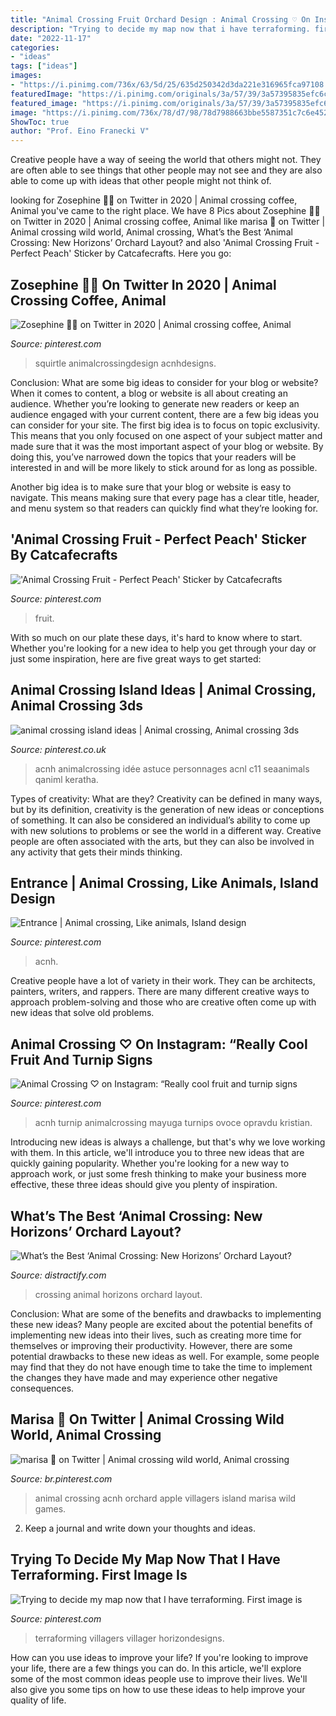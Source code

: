 ```yaml
---
title: "Animal Crossing Fruit Orchard Design : Animal Crossing ♡ On Instagram: “really Cool Fruit And Turnip Signs"
description: "Trying to decide my map now that i have terraforming. first image is"
date: "2022-11-17"
categories:
- "ideas"
tags: ["ideas"]
images:
- "https://i.pinimg.com/736x/63/5d/25/635d250342d3da221e316965fca97108.jpg"
featuredImage: "https://i.pinimg.com/originals/3a/57/39/3a57395835efc6c9e929f042f5b37828.jpg"
featured_image: "https://i.pinimg.com/originals/3a/57/39/3a57395835efc6c9e929f042f5b37828.jpg"
image: "https://i.pinimg.com/736x/78/d7/98/78d7988663bbe5587351c7c6e4521bcc.jpg"
ShowToc: true
author: "Prof. Eino Franecki V"
---
```



Creative people have a way of seeing the world that others might not. They are often able to see things that other people may not see and they are also able to come up with ideas that other people might not think of.

	

		
looking for Zosephine 🏳️‍🌈 on Twitter in 2020 | Animal crossing coffee, Animal you've came to the right place. We have 8 Pics about Zosephine 🏳️‍🌈 on Twitter in 2020 | Animal crossing coffee, Animal like marisa 🌱 on Twitter | Animal crossing wild world, Animal crossing, What’s the Best ‘Animal Crossing: New Horizons’ Orchard Layout? and also &#039;Animal Crossing Fruit - Perfect Peach&#039; Sticker by Catcafecrafts. Here you go:
		
    
## Zosephine 🏳️‍🌈 On Twitter In 2020 | Animal Crossing Coffee, Animal

<img loading=lazy src="https://i.pinimg.com/originals/7e/8c/a0/7e8ca0e26cbf04d61101a7f71e6cb954.png" onerror="this.onerror=null;this.src='https://tse3.mm.bing.net/th?id=OIP.g1dJRRntzrm2H3tie0pOeQHaEK&amp;pid=15.1';" alt="Zosephine 🏳️‍🌈 on Twitter in 2020 | Animal crossing coffee, Animal">

_Source: pinterest.com_

>squirtle animalcrossingdesign acnhdesigns. 

	

Conclusion: What are some big ideas to consider for your blog or website?
When it comes to content, a blog or website is all about creating an audience. Whether you’re looking to generate new readers or keep an audience engaged with your current content, there are a few big ideas you can consider for your site. 
The first big idea is to focus on topic exclusivity. This means that you only focused on one aspect of your subject matter and made sure that it was the most important aspect of your blog or website. By doing this, you’ve narrowed down the topics that your readers will be interested in and will be more likely to stick around for as long as possible. 

Another big idea is to make sure that your blog or website is easy to navigate. This means making sure that every page has a clear title, header, and menu system so that readers can quickly find what they’re looking for.

    
## &#039;Animal Crossing Fruit - Perfect Peach&#039; Sticker By Catcafecrafts

<img loading=lazy src="https://i.pinimg.com/originals/3a/57/39/3a57395835efc6c9e929f042f5b37828.jpg" onerror="this.onerror=null;this.src='https://tse2.mm.bing.net/th?id=OIP.-NtrbvbPnxmL2ROFVNTKEAHaJ4&amp;pid=15.1';" alt="&#039;Animal Crossing Fruit - Perfect Peach&#039; Sticker by Catcafecrafts">

_Source: pinterest.com_

>fruit. 

	

With so much on our plate these days, it's hard to know where to start. Whether you're looking for a new idea to help you get through your day or just some inspiration, here are five great ways to get started: 

    
## Animal Crossing Island Ideas | Animal Crossing, Animal Crossing 3ds

<img loading=lazy src="https://i.pinimg.com/736x/63/5d/25/635d250342d3da221e316965fca97108.jpg" onerror="this.onerror=null;this.src='https://tse4.mm.bing.net/th?id=OIP.Zjx5HyhK6dGNArFAd0XhAgHaHa&amp;pid=15.1';" alt="animal crossing island ideas | Animal crossing, Animal crossing 3ds">

_Source: pinterest.co.uk_

>acnh animalcrossing idée astuce personnages acnl c11 seaanimals qaniml keratha. 

	

Types of creativity: What are they?
Creativity can be defined in many ways, but by its definition, creativity is the generation of new ideas or conceptions of something. It can also be considered an individual’s ability to come up with new solutions to problems or see the world in a different way. Creative people are often associated with the arts, but they can also be involved in any activity that gets their minds thinking.

    
## Entrance | Animal Crossing, Like Animals, Island Design

<img loading=lazy src="https://i.pinimg.com/736x/cb/f5/71/cbf5716ad287d828a7915a9f79e89e63.jpg" onerror="this.onerror=null;this.src='https://tse2.mm.bing.net/th?id=OIP.Lmzpo9MUXiqG1vBtnBSITgHaEK&amp;pid=15.1';" alt="Entrance | Animal crossing, Like animals, Island design">

_Source: pinterest.com_

>acnh. 

	

Creative people have a lot of variety in their work. They can be architects, painters, writers, and rappers. There are many different creative ways to approach problem-solving and those who are creative often come up with new ideas that solve old problems.

    
## Animal Crossing ♡ On Instagram: “Really Cool Fruit And Turnip Signs

<img loading=lazy src="https://i.pinimg.com/736x/e5/72/a6/e572a650eac49851e34b489d00a037b3.jpg" onerror="this.onerror=null;this.src='https://tse1.mm.bing.net/th?id=OIP.z4wt7CO8KWiQbXR72DHKNQHaHa&amp;pid=15.1';" alt="Animal Crossing ♡ on Instagram: “Really cool fruit and turnip signs">

_Source: pinterest.com_

>acnh turnip animalcrossing mayuga turnips ovoce opravdu kristian. 

	

Introducing new ideas is always a challenge, but that's why we love working with them. In this article, we'll introduce you to three new ideas that are quickly gaining popularity. Whether you're looking for a new way to approach work, or just some fresh thinking to make your business more effective, these three ideas should give you plenty of inspiration.

    
## What’s The Best ‘Animal Crossing: New Horizons’ Orchard Layout?

<img loading=lazy src="https://media.distractify.com/brand-img/zgDALIvQd/0x0/animal-crossing-new-horizons-orchard-layout-1587592542826.jpg" onerror="this.onerror=null;this.src='https://tse1.mm.bing.net/th?id=OIP.3F7nF5wG1jJv-9S5n6YbegHaD4&amp;pid=15.1';" alt="What’s the Best ‘Animal Crossing: New Horizons’ Orchard Layout?">

_Source: distractify.com_

>crossing animal horizons orchard layout. 

	

Conclusion: What are some of the benefits and drawbacks to implementing these new ideas?
Many people are excited about the potential benefits of implementing new ideas into their lives, such as creating more time for themselves or improving their productivity. However, there are some potential drawbacks to these new ideas as well. For example, some people may find that they do not have enough time to take the time to implement the changes they have made and may experience other negative consequences.

    
## Marisa 🌱 On Twitter | Animal Crossing Wild World, Animal Crossing

<img loading=lazy src="https://i.pinimg.com/736x/78/d7/98/78d7988663bbe5587351c7c6e4521bcc.jpg" onerror="this.onerror=null;this.src='https://tse1.mm.bing.net/th?id=OIP.2AnNtvcb0FaWfMVT8W_ZKgHaEK&amp;pid=15.1';" alt="marisa 🌱 on Twitter | Animal crossing wild world, Animal crossing">

_Source: br.pinterest.com_

>animal crossing acnh orchard apple villagers island marisa wild games. 

	

2. Keep a journal and write down your thoughts and ideas.

    
## Trying To Decide My Map Now That I Have Terraforming. First Image Is

<img loading=lazy src="https://i.pinimg.com/736x/e8/2b/1b/e82b1ba43627186f138d950582dd2e0f.jpg" onerror="this.onerror=null;this.src='https://tse1.mm.bing.net/th?id=OIP.YoC-vE_zXpXxo70F6ahqWgHaHa&amp;pid=15.1';" alt="Trying to decide my map now that I have terraforming. First image is">

_Source: pinterest.com_

>terraforming villagers villager horizondesigns. 

	

How can you use ideas to improve your life?
If you're looking to improve your life, there are a few things you can do. In this article, we'll explore some of the most common ideas people use to improve their lives. We'll also give you some tips on how to use these ideas to help improve your quality of life.

